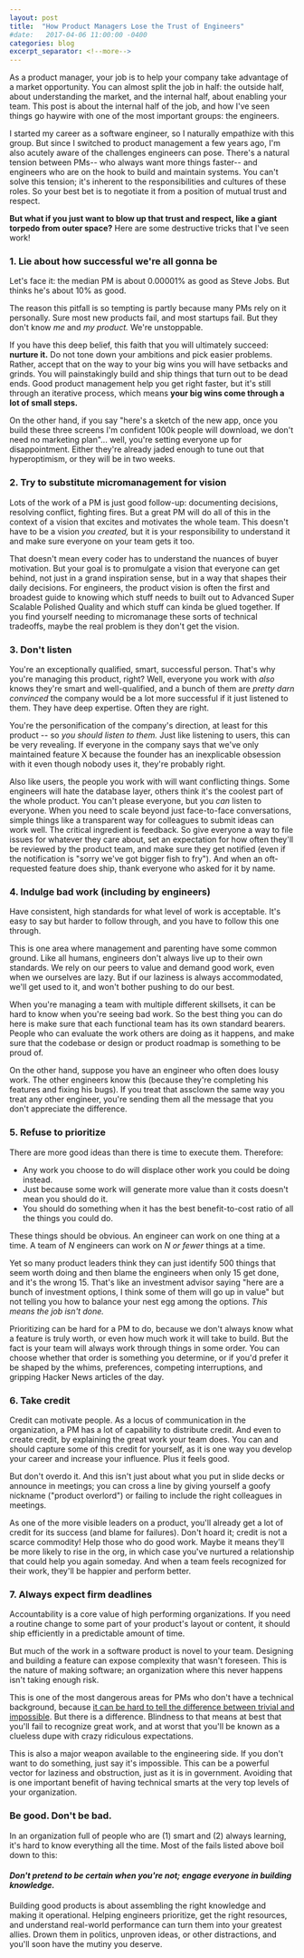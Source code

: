```yaml
---
layout: post
title:  "How Product Managers Lose the Trust of Engineers"
#date:   2017-04-06 11:00:00 -0400
categories: blog
excerpt_separator: <!--more-->
---
```


As a product manager, your job is to help your company take advantage of a
market opportunity. You can almost split the job in half: the outside half,
about understanding the market, and the internal half, about enabling your
team. This post is about the internal half of the job, and how I've seen
things go haywire with one of the most important groups: the engineers.

I started my career as a software engineer, so I naturally empathize with
this group. But since I switched to product management a few years ago, I'm
also acutely aware of the challenges engineers can pose. There's a natural
tension between PMs-- who always want more things faster-- and engineers who
are on the hook to build and maintain systems. You can't solve this tension;
it's inherent to the responsibilities and cultures of these roles. So your
best bet is to negotiate it from a position of mutual trust and respect.

**But what if you just want to blow up that trust and respect, like a giant torpedo from outer space?** Here are some destructive tricks that I've seen work!
<!--more-->


### 1. Lie about how successful we're all gonna be

Let's face it: the median PM is about 0.00001% as good as Steve Jobs. But thinks he's about 10% as good.

The reason this pitfall is so tempting is partly because many PMs rely on it personally. Sure most new products fail, and most startups fail. But they don't know *me* and *my product.* We're unstoppable.

If you have this deep belief, this faith that you will ultimately succeed: **nurture it.** Do not tone down your ambitions and pick easier problems. Rather, accept that on the way to your big wins you will have setbacks and grinds. You will painstakingly build and ship things that turn out to be dead ends. Good product management help you get right faster, but it's still through an iterative process, which means **your big wins come through a lot of small steps.**

On the other hand, if you say "here's a sketch of the new app, once you build these three screens I'm confident 100k people will download, we don't need no marketing plan"... well, you're setting everyone up for disappointment. Either they're already jaded enough to tune out that hyperoptimism, or they will be in two weeks.

### 2. Try to substitute micromanagement for vision

Lots of the work of a PM is just good follow-up: documenting decisions, resolving conflict, fighting fires. But a great PM will do all of this in the context of a vision that excites and motivates the whole team. This doesn't have to be a vision *you created,* but it is your responsibility to understand it and make sure everyone on your team gets it too.

That doesn't mean every coder has to understand the nuances of buyer motivation. But your goal is to promulgate a vision that everyone can get behind, not just in a grand inspiration sense, but in a way that shapes their daily decisions. For engineers, the product vision is often the first and broadest guide to knowing which stuff needs to built out to Advanced Super Scalable Polished Quality and which stuff can kinda be glued together. If you find yourself needing to micromanage these sorts of technical tradeoffs, maybe the real problem is they don't get the vision.

### 3. Don't listen

You're an exceptionally qualified, smart, successful person. That's why you're managing this product, right? Well, everyone you work with *also* knows they're smart and well-qualified, and a bunch of them are *pretty darn convinced* the company would be a lot more successful if it just listened to them. They have deep expertise. Often they are right.

You're the personification of the company's direction, at least for this product -- so *you should listen to them.* Just like listening to users, this can be very revealing. If everyone in the company says that we've only maintained feature X because the founder has an inexplicable obsession with it even though nobody uses it, they're probably right.

Also like users, the people you work with will want conflicting things. Some engineers will hate the database layer, others think it's the coolest part of the whole product. You can't please everyone, but you *can* listen to everyone. When you need to scale beyond just face-to-face conversations, simple things like a transparent way for colleagues to submit ideas can work well. The critical ingredient is feedback. So give everyone a way to file issues for whatever they care about, set an expectation for how often they'll be reviewed by the product team, and make sure they get notified (even if the notification is "sorry we've got bigger fish to fry"). And when an oft-requested feature does ship, thank everyone who asked for it by name.


### 4. Indulge bad work (including by engineers)

Have consistent, high standards for what level of work is acceptable. It's easy to say but harder to follow through, and you have to follow this one through.

This is one area where management and parenting have some common ground. Like all humans, engineers don't always live up to their own standards. We rely on our peers to value and demand good work, even when we ourselves are lazy. But if our laziness is always accommodated, we'll get used to it, and won't bother pushing to do our best.

When you're managing a team with multiple different skillsets, it can be hard to know when you're seeing bad work. So the best thing you can do here is make sure that each functional team has its own standard bearers. People who can evaluate the work others are doing as it happens, and make sure that the codebase or design or product roadmap is something to be proud of.

On the other hand, suppose you have an engineer who often does lousy work. The other engineers know this (because they're completing his features and fixing his bugs). If you treat that assclown the same way you treat any other engineer, you're sending them all the message that you don't appreciate the difference.

### 5. Refuse to prioritize

There are more good ideas than there is time to execute them. Therefore:

* Any work you choose to do will displace other work you could be doing instead.
* Just because some work will generate more value than it costs doesn't mean you should do it.
* You should do something when it has the best benefit-to-cost ratio of all the things you could do.

These things should be obvious. An engineer can work on one thing at a time. A team of *N* engineers can work on *N or fewer* things at a time.

Yet so many product leaders think they can just identify 500 things that seem worth doing and then blame the engineers when only 15 get done, and it's the wrong 15. That's like an investment advisor saying "here are a bunch of investment options, I think some of them will go up in value" but not telling you how to balance your nest egg among the options. *This means the job isn't done.*

Prioritizing can be hard for a PM to do, because we don't always know what a feature is truly worth, or even how much work it will take to build. But the fact is your team will always work through things in some order. You can choose whether that order is something you determine, or if you'd prefer it be shaped by the whims, preferences, competing interruptions, and gripping Hacker News articles of the day.

### 6. Take credit

Credit can motivate people. As a locus of communication in the organization, a PM has a lot of capability to distribute credit. And even to create credit, by explaining the great work your team does. You can and should capture some of this credit for yourself, as it is one way you develop your career and increase your influence. Plus it feels good.

But don't overdo it. And this isn't just about what you put in slide decks or announce in meetings; you can cross a line by giving yourself a goofy nickname ("product overlord") or failing to include the right colleagues in meetings.

As one of the more visible leaders on a product, you'll already get a lot of credit for its success (and blame for failures). Don't hoard it; credit is not a scarce commodity! Help those who do good work. Maybe it means they'll be more likely to rise in the org, in which case you've nurtured a relationship that could help you again someday. And when a team feels recognized for their work, they'll be happier and perform better.

### 7. Always expect firm deadlines

Accountability is a core value of high performing organizations. If you need a routine change to some part of your product's layout or content, it should ship efficiently in a predictable amount of time.

But much of the work in a software product is novel to your team. Designing and building a feature can expose complexity that wasn't foreseen. This is the nature of making software; an organization where this never happens isn't taking enough risk.

This is one of the most dangerous areas for PMs who don't have a technical background, because [it can be hard to tell the difference between trivial and impossible](https://xkcd.com/1425/). But there is a difference. Blindness to that means at best that you'll fail to recognize great work, and at worst that you'll be known as a clueless dupe with crazy ridiculous expectations.

This is also a major weapon available to the engineering side. If you don't want to do something, just say it's impossible. This can be a powerful vector for laziness and obstruction, just as it is in government. Avoiding that is one important benefit of having technical smarts at the very top levels of your organization.

### Be good. Don't be bad.

In an organization full of people who are (1) smart and (2) always learning, it's hard to know everything all the time. Most of the fails listed above boil down to this:

#### *Don't pretend to be certain when you're not; engage everyone in building knowledge.*

Building good products is about assembling the right knowledge and making it operational. Helping engineers prioritize, get the right resources, and understand real-world performance can turn them into your greatest allies. Drown them in politics, unproven ideas, or other distractions, and you'll soon have the mutiny you deserve.
<!-- ### other ideas -->

<!-- * Don't listen  -->
<!-- * Be in denial about conflicting goals -->
<!-- * Indulge bad work (including by engineers) -->
<!-- * Refuse to prioritize -->
<!-- * Change the requirements at the wrong times -->
<!-- * Don't include engineers in deadline setting -->
<!-- * Hoard information -->
<!-- * Take credit -->
<!-- * Complain about your bosses -->
<!-- * Assume engineers don't care about users -->
<!-- * Block work on tech debt -->
<!-- *  -->
